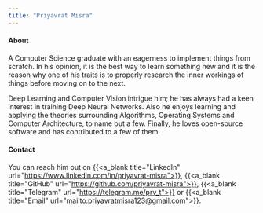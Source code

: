 ```yaml
---
title: "Priyavrat Misra"
---
```


#### About
A Computer Science graduate with an eagerness to implement things from scratch. In his opinion, it is the best way to learn something new and it is the reason why one of his traits is to properly research the inner workings of things before moving on to the next.

Deep Learning and Computer Vision intrigue him; he has always had a keen interest in training Deep Neural Networks. Also he enjoys learning and applying the theories surrounding Algorithms, Operating Systems and Computer Architecture, to name but a few. Finally, he loves open-source software and has contributed to a few of them.

#### Contact
You can reach him out on {{<a_blank title="LinkedIn" url="https://www.linkedin.com/in/priyavrat-misra">}}, {{<a_blank title="GitHub" url="https://github.com/priyavrat-misra">}}, {{<a_blank title="Telegram" url="https://telegram.me/prv_t">}} or {{<a_blank title="Email" url="mailto:priyavratmisra123@gmail.com">}}.